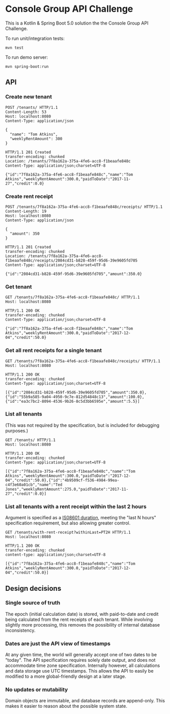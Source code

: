 # Console Group API Challenge

This is a Kotlin & Spring Boot 5.0 solution the the Console Group API Challenge.

To run unit/integration tests:

```
mvn test
```

To run demo server:

```
mvn spring-boot:run
```

## API

### Create new tenant

```
POST /tenants/ HTTP/1.1
Content-Length: 53
Host: localhost:8080
Content-Type: application/json

{
  "name": "Tom Atkins",
  "weeklyRentAmount": 300
}

HTTP/1.1 201 Created
transfer-encoding: chunked
Location: /tenants/7f8a162a-375a-4fe6-acc8-f1beaafe848c
Content-Type: application/json;charset=UTF-8

{"id":"7f8a162a-375a-4fe6-acc8-f1beaafe848c","name":"Tom Atkins","weeklyRentAmount":300.0,"paidToDate":"2017-11-27","credit":0.0}
```

### Create rent receipt

```
POST /tenants/7f8a162a-375a-4fe6-acc8-f1beaafe848c/receipts/ HTTP/1.1
Content-Length: 19
Host: localhost:8080
Content-Type: application/json

{
  "amount": 350
}

HTTP/1.1 201 Created
transfer-encoding: chunked
Location: /tenants/7f8a162a-375a-4fe6-acc8-f1beaafe848c/receipts/2084cd31-b828-459f-95d6-39e9605fd705
Content-Type: application/json;charset=UTF-8

{"id":"2084cd31-b828-459f-95d6-39e9605fd705","amount":350.0}
```

### Get tenant

```
GET /tenants/7f8a162a-375a-4fe6-acc8-f1beaafe848c/ HTTP/1.1
Host: localhost:8080

HTTP/1.1 200 OK
transfer-encoding: chunked
Content-Type: application/json;charset=UTF-8

{"id":"7f8a162a-375a-4fe6-acc8-f1beaafe848c","name":"Tom Atkins","weeklyRentAmount":300.0,"paidToDate":"2017-12-04","credit":50.0}
```

### Get all rent receipts for a single tenant

```
GET /tenants/7f8a162a-375a-4fe6-acc8-f1beaafe848c/receipts/ HTTP/1.1
Host: localhost:8080

HTTP/1.1 200 OK
transfer-encoding: chunked
Content-Type: application/json;charset=UTF-8

[{"id":"2084cd31-b828-459f-95d6-39e9605fd705","amount":350.0},{"id":"55b9a585-9a04-4950-9c7e-812d54848c13","amount":100.0},{"id":"ea3c7bc2-8094-4536-9b26-8c5d3bb6595e","amount":5.5}]
```

### List all tenants

(This was not required by the specification, but is included for debugging purposes.)

```
GET /tenants/ HTTP/1.1
Host: localhost:8080

HTTP/1.1 200 OK
transfer-encoding: chunked
Content-Type: application/json;charset=UTF-8

[{"id":"7f8a162a-375a-4fe6-acc8-f1beaafe848c","name":"Tom Atkins","weeklyRentAmount":300.0,"paidToDate":"2017-12-04","credit":50.0},{"id":"4b9509cf-f536-4984-99ea-c4f3e60a01cb","name":"Ted Jones","weeklyRentAmount":275.0,"paidToDate":"2017-11-27","credit":0.0}]
```

### List all tenants with a rent receipt within the last 2 hours

Argument is specified as a [IS08601 duration](https://en.wikipedia.org/wiki/ISO_8601#Durations), meeting the "last N hours" specification requirement, but also allowing greater control.

```
GET /tenants/with-rent-receipt?withinLast=PT2H HTTP/1.1
Host: localhost:8080

HTTP/1.1 200 OK
transfer-encoding: chunked
content-type: application/json;charset=UTF-8

[{"id":"7f8a162a-375a-4fe6-acc8-f1beaafe848c","name":"Tom Atkins","weeklyRentAmount":300.0,"paidToDate":"2017-12-04","credit":50.0}]
```

## Design decisions

### Single source of truth

The epoch (initial calculation date) is stored, with paid-to-date and credit being calculated from the rent receipts of each tenant. While involving slightly more processing, this removes the possibility of internal database inconsistency.

### Dates are just the API view of timestamps

At any given time, the world will generally accept one of two dates to be "today". The API specification requires solely date output, and does not accommodate time zone specification. Internally however, all calculations and data storage use UTC timestamps. This allows the API to easily be modified to a more global-friendly design at a later stage.

### No updates or mutability

Domain objects are immutable, and database records are append-only. This makes it easier to reason about the possible system state.
